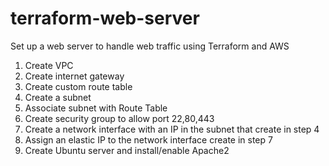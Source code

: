 # terraform-web-server
Set up a web server to handle web traffic using Terraform and AWS
1. Create VPC
2. Create internet gateway
3. Create custom route table
4. Create a subnet
5. Associate subnet with Route Table
6. Create security group to allow port 22,80,443
7. Create a network interface with an IP in the subnet that create in step 4
8. Assign an elastic IP to the network interface create in step 7
9. Create Ubuntu server and install/enable Apache2
